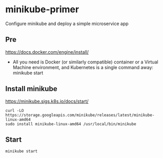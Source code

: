 # minikube-primer
Configure minikube and deploy a simple microservice app


## Pre 
https://docs.docker.com/engine/install/
* All you need is Docker (or similarly compatible) container or a Virtual Machine environment, and Kubernetes is a single command away: minikube start

## Install minikube
https://minikube.sigs.k8s.io/docs/start/
```
curl -LO https://storage.googleapis.com/minikube/releases/latest/minikube-linux-amd64
sudo install minikube-linux-amd64 /usr/local/bin/minikube 
```

## Start
```
minikube start
```

